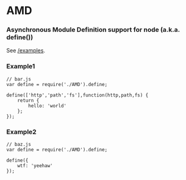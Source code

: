 # AMD
### Asynchronous Module Definition support for node (a.k.a. define())

See [/examples](https://github.com/CrabDude/node-amd/tree/master/examples).

### Example1

	// bar.js
	var define = require('./AMD').define;
	
	define(['http','path','fs'],function(http,path,fs) {
		return {
			hello: 'world'
		};
	});
	
### Example2

	// baz.js
	var define = require('./AMD').define;
	
	define({
		wtf: 'yeehaw'
	});